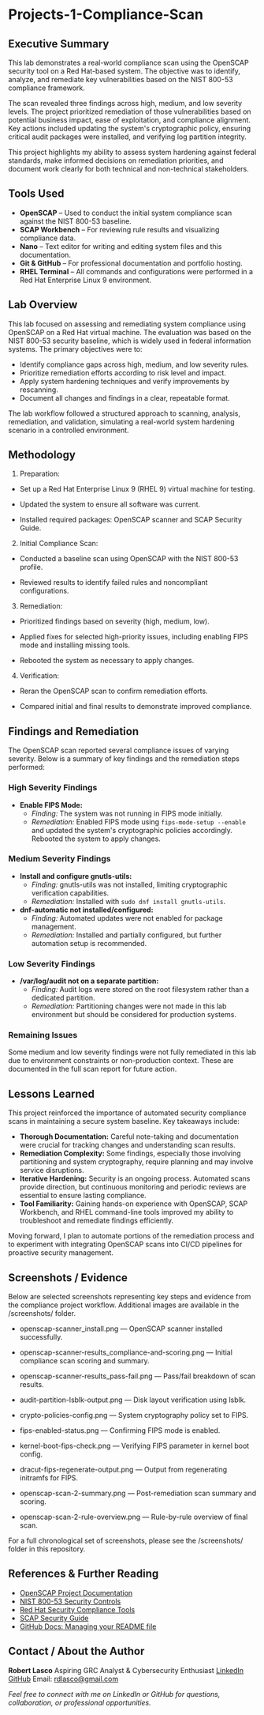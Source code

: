 # Projects-1-Compliance-Scan

## Executive Summary

This lab demonstrates a real-world compliance scan using the OpenSCAP security tool on a Red Hat-based system. The objective was to identify, analyze, and remediate key vulnerabilities based on the NIST 800-53 compliance framework.

The scan revealed three findings across high, medium, and low severity levels. The project prioritized remediation of those vulnerabilities based on potential business impact, ease of exploitation, and compliance alignment. Key actions included updating the system's cryptographic policy, ensuring critical audit packages were installed, and verifying log partition integrity.

This project highlights my ability to assess system hardening against federal standards, make informed decisions on remediation priorities, and document work clearly for both technical and non-technical stakeholders.


## Tools Used

- **OpenSCAP** – Used to conduct the initial system compliance scan against the NIST 800-53 baseline.
- **SCAP Workbench** – For reviewing rule results and visualizing compliance data.
- **Nano** – Text editor for writing and editing system files and this documentation.
- **Git & GitHub** – For professional documentation and portfolio hosting.
- **RHEL Terminal** – All commands and configurations were performed in a Red Hat Enterprise Linux 9 environment.


## Lab Overview

This lab focused on assessing and remediating system compliance using OpenSCAP on a Red Hat virtual machine. The evaluation was based on the NIST 800-53 security baseline, which is widely used in federal information systems. The primary objectives were to:

- Identify compliance gaps across high, medium, and low severity rules.
- Prioritize remediation efforts according to risk level and impact.
- Apply system hardening techniques and verify improvements by rescanning.
- Document all changes and findings in a clear, repeatable format.

The lab workflow followed a structured approach to scanning, analysis, remediation, and validation, simulating a real-world system hardening scenario in a controlled environment.


## Methodology
1. Preparation:

  - Set up a Red Hat Enterprise Linux 9 (RHEL 9) virtual machine for testing.

  - Updated the system to ensure all software was current.

  - Installed required packages: OpenSCAP scanner and SCAP Security Guide.

2. Initial Compliance Scan:

  - Conducted a baseline scan using OpenSCAP with the NIST 800-53 profile.

  - Reviewed results to identify failed rules and noncompliant configurations.

3. Remediation:

  - Prioritized findings based on severity (high, medium, low).

  - Applied fixes for selected high-priority issues, including enabling FIPS mode and installing missing tools.

  - Rebooted the system as necessary to apply changes.

4. Verification:

  - Reran the OpenSCAP scan to confirm remediation efforts.

  - Compared initial and final results to demonstrate improved compliance.


## Findings and Remediation

The OpenSCAP scan reported several compliance issues of varying severity. Below is a summary of key findings and the remediation steps performed:

### High Severity Findings
- **Enable FIPS Mode:** 
  - *Finding:* The system was not running in FIPS mode initially. 
  - *Remediation:* Enabled FIPS mode using `fips-mode-setup --enable` and updated the system's cryptographic policies accordingly. Rebooted the system to apply changes.

### Medium Severity Findings
- **Install and configure gnutls-utils:**
  - *Finding:* gnutls-utils was not installed, limiting cryptographic verification capabilities. 
  - *Remediation:* Installed with `sudo dnf install gnutls-utils`.
- **dnf-automatic not installed/configured:** 
  - *Finding:* Automated updates were not enabled for package management. 
  - *Remediation:* Installed and partially configured, but further automation setup is recommended.

### Low Severity Findings
- **/var/log/audit not on a separate partition:**
  - *Finding:* Audit logs were stored on the root filesystem rather than a dedicated partition. 
  - *Remediation:* Partitioning changes were not made in this lab environment but should be considered for production systems.

### Remaining Issues
Some medium and low severity findings were not fully remediated in this lab due to environment constraints or non-production context. These are documented in the full scan report for future action.


## Lessons Learned

This project reinforced the importance of automated security compliance scans in maintaining a secure system baseline. Key takeaways include:

- **Thorough Documentation:** Careful note-taking and documentation were crucial for tracking changes and understanding scan results.
- **Remediation Complexity:** Some findings, especially those involving partitioning and system cryptography, require planning and may involve service disruptions.
- **Iterative Hardening:** Security is an ongoing process. Automated scans provide direction, but continuous monitoring and periodic reviews are essential to ensure lasting compliance.
- **Tool Familiarity:** Gaining hands-on experience with OpenSCAP, SCAP Workbench, and RHEL command-line tools improved my ability to troubleshoot and remediate findings efficiently.

Moving forward, I plan to automate portions of the remediation process and to experiment with integrating OpenSCAP scans into CI/CD pipelines for proactive security management.


## Screenshots / Evidence

Below are selected screenshots representing key steps and evidence from the compliance project workflow. Additional images are available in the /screenshots/ folder.

  - openscap-scanner_install.png — OpenSCAP scanner installed successfully.

  - openscap-scanner-results_compliance-and-scoring.png — Initial compliance scan scoring and summary.

  - openscap-scanner-results_pass-fail.png — Pass/fail breakdown of scan results.

  - audit-partition-lsblk-output.png — Disk layout verification using lsblk.

  - crypto-policies-config.png — System cryptography policy set to FIPS.

  - fips-enabled-status.png — Confirming FIPS mode is enabled.

  - kernel-boot-fips-check.png — Verifying FIPS parameter in kernel boot config.

  - dracut-fips-regenerate-output.png — Output from regenerating initramfs for FIPS.

  - openscap-scan-2-summary.png — Post-remediation scan summary and scoring.

  - openscap-scan-2-rule-overview.png — Rule-by-rule overview of final scan.

For a full chronological set of screenshots, please see the /screenshots/ folder in this repository.



## References & Further Reading
- [OpenSCAP Project Documentation](https://www.open-scap.org/resources/documentation/)
- [NIST 800-53 Security Controls](https://csrc.nist.gov/publications/detail/sp/800-53/rev-5/final)
- [Red Hat Security Compliance Tools](https://access.redhat.com/documentation/en-us/red_hat_enterprise_linux/9/html/security_hardening/index)
- [SCAP Security Guide](https://www.open-scap.org/security-policies/scap-security-guide/)
- [GitHub Docs: Managing your README file](https://docs.github.com/en/github/creating-cloning-and-archiving-repositories/about-readmes)


## Contact / About the Author

**Robert Lasco** 
Aspiring GRC Analyst & Cybersecurity Enthusiast 
[LinkedIn](https://www.linkedin.com/in/robertdlasco/) 
[GitHub](https://github.com/rdlasco) 
Email: rdlasco@gmail.com

*Feel free to connect with me on LinkedIn or GitHub for questions, collaboration, or professional opportunities.*

